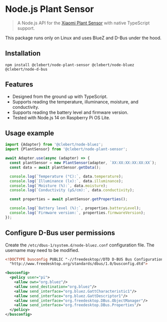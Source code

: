 # Node.js Plant Sensor

> A Node.js API for the
> [Xiaomi Plant Sensor](https://xiaomi-mi.com/sockets-and-sensors/xiaomi-huahuacaocao-flower-care-smart-monitor/)
> with native TypeScript support.

This package runs only on Linux and uses BlueZ and D-Bus under the hood.

## Installation

```
npm install @clebert/node-plant-sensor @clebert/node-bluez @clebert/node-d-bus
```

## Features

- Designed from the ground up with TypeScript.
- Supports reading the temperature, illuminance, moisture, and conductivity.
- Supports reading the battery level and firmware version.
- Tested with Node.js 14 on Raspberry Pi OS Lite.

## Usage example

```js
import {Adapter} from '@clebert/node-bluez';
import {PlantSensor} from '@clebert/node-plant-sensor';

await Adapter.use(async (adapter) => {
  const plantSensor = new PlantSensor(adapter, `XX:XX:XX:XX:XX:XX`);
  const data = await plantSensor.getData();

  console.log(`Temperature (°C):`, data.temperature);
  console.log(`Illuminance (lx):`, data.illuminance);
  console.log(`Moisture (%):`, data.moisture);
  console.log(`Conductivity (µS/cm):`, data.conductivity);

  const properties = await plantSensor.getProperties();

  console.log(`Battery level (%):`, properties.batteryLevel);
  console.log(`Firmware version:`, properties.firmwareVersion);
});
```

## Configure D-Bus user permissions

Create the `/etc/dbus-1/system.d/node-bluez.conf` configuration file. The
username may need to be modified.

```xml
<!DOCTYPE busconfig PUBLIC "-//freedesktop//DTD D-BUS Bus Configuration 1.0//EN"
  "http://www.freedesktop.org/standards/dbus/1.0/busconfig.dtd">

<busconfig>
  <policy user="pi">
    <allow own="org.bluez"/>
    <allow send_destination="org.bluez"/>
    <allow send_interface="org.bluez.GattCharacteristic1"/>
    <allow send_interface="org.bluez.GattDescriptor1"/>
    <allow send_interface="org.freedesktop.DBus.ObjectManager"/>
    <allow send_interface="org.freedesktop.DBus.Properties"/>
  </policy>
</busconfig>
```
